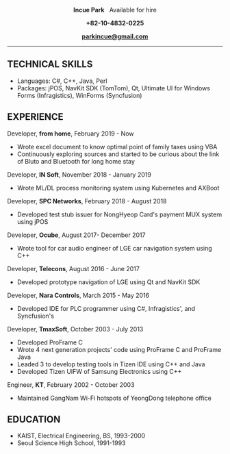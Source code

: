 **<p align="center">Incue Park** &nbsp; Available for hire</p>
**<p align="center">+82-10-4832-0225</p>**
**<p align="center">parkincue@gmail.com</p>**
***
## TECHNICAL SKILLS
* Languages: C#, C++, Java, Perl
* Packages: jPOS, NavKit SDK (TomTom), Qt, Ultimate UI for Windows Forms (Infragistics), WinForms (Syncfusion)

## EXPERIENCE
Developer, **from home**, February 2019 - Now
* Wrote excel document to know optimal point of family taxes using VBA
* Continuously exploring sources and started to be curious about the link of Bluto and Bluetooth for long home stay 

Developer, **IN Soft**, November 2018 - January 2019
* Wrote ML/DL process monitoring system using Kubernetes and AXBoot

Developer, **SPC Networks**, February 2018 - August 2018
* Developed test stub issuer for NongHyeop Card's payment MUX system using jPOS

Developer, **Ocube**, August 2017- December 2017
* Wrote tool for car audio engineer of LGE car navigation system using C++

Developer, **Telecons**, August 2016 - June 2017
* Developed prototype navigation of LGE using Qt and NavKit SDK 

Developer, **Nara Controls**, March 2015 - May 2016
* Developed IDE for PLC programmer using C#, Infragistics', and Syncfusion's

Developer, **TmaxSoft**, October 2003 - July 2013
* Developed ProFrame C
* Wrote 4 next generation projects' code using ProFrame C and ProFrame Java
* Leaded 3 to develop testing tools in Tizen IDE using C++ and Java
* Developed Tizen UIFW of Samsung Electronics using C++

Engineer, **KT**, February 2002 - October 2003
* Maintained GangNam Wi-Fi hotspots of YeongDong telephone office

## EDUCATION
* KAIST, Electrical Engineering, BS, 1993-2000
* Seoul Science High School, 1991-1993
